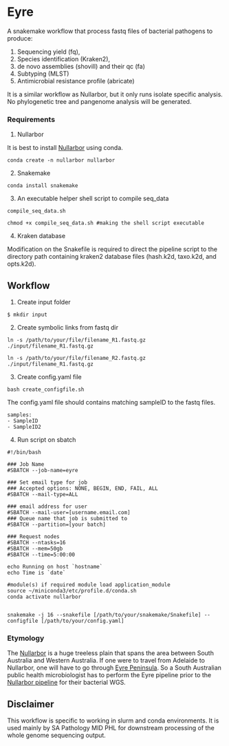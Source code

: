 # Eyre
A snakemake workflow that process fastq files of bacterial pathogens to produce:
1. Sequencing yield (fq), 
2. Species identification (Kraken2), 
3. de novo assemblies (shovill) and their qc (fa)
4. Subtyping (MLST)
5. Antimicrobial resistance profile (abricate)


It is a similar workflow as Nullarbor, but it only runs isolate specific analysis. No phylogenetic tree and pangenome analysis will be generated.

### Requirements
1. Nullarbor 

It is best to install [Nullarbor](https://github.com/tseemann/nullarbor) using conda. 

```
conda create -n nullarbor nullarbor
```

2. Snakemake

```
conda install snakemake
```
3. An executable helper shell script to compile seq_data

```
compile_seq_data.sh

chmod +x compile_seq_data.sh #making the shell script executable
```
4. Kraken database

Modification on the Snakefile is required to direct the pipeline script to the directory path containing kraken2 database files (hash.k2d, taxo.k2d, and opts.k2d).

## Workflow

1. Create input folder
```
$ mkdir input
```
2. Create symbolic links from fastq dir
```
ln -s /path/to/your/file/filename_R1.fastq.gz ./input/filename_R1.fastq.gz

ln -s /path/to/your/file/filename_R2.fastq.gz ./input/filename_R1.fastq.gz
```

3. Create config.yaml file
```
bash create_configfile.sh
```

The config.yaml file should contains matching sampleID to the fastq files.

```
samples:
- SampleID
- SampleID2
```

4. Run script on sbatch

```
#!/bin/bash

### Job Name
#SBATCH --job-name=eyre

### Set email type for job
### Accepted options: NONE, BEGIN, END, FAIL, ALL
#SBATCH --mail-type=ALL

### email address for user
#SBATCH --mail-user=[username.email.com]
### Queue name that job is submitted to
#SBATCH --partition=[your batch]

### Request nodes
#SBATCH --ntasks=16
#SBATCH --mem=50gb
#SBATCH --time=5:00:00

echo Running on host `hostname`
echo Time is `date`

#module(s) if required module load application_module
source ~/miniconda3/etc/profile.d/conda.sh
conda activate nullarbor


snakemake -j 16 --snakefile [/path/to/your/snakemake/Snakefile] --configfile [/path/to/your/config.yaml]
```

### Etymology

The [Nullarbor](https://en.wikipedia.org/wiki/Nullarbor_Plain) is a huge treeless plain that spans the area between South Australia and Western Australia. If one were to travel from Adelaide to Nullarbor, one will have to go through [Eyre Peninsula](https://en.wikipedia.org/wiki/Eyre_Peninsula). So a South Australian public health microbiologist has to perform the Eyre pipeline prior to the [Nullarbor pipeline](https://github.com/tseemann/nullarbor) for their bacterial WGS. 

## Disclaimer
This workflow is specific to working in slurm and conda environments. It is used mainly by SA Pathology MID PHL for downstream processing of the whole genome sequencing output.
